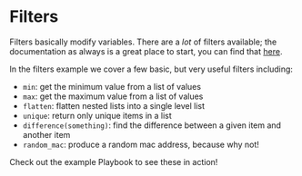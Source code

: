 # Filters

Filters basically modify variables. There are a *lot* of filters available; the documentation as always is a great place to start, you can find that [here](https://docs.ansible.com/ansible/latest/user_guide/playbooks_filters.html).

In the filters example we cover a few basic, but very useful filters including:

- `min`: get the minimum value from a list of values
- `max`: get the maximum value from a list of values
- `flatten`: flatten nested lists into a single level list
- `unique`: return only unique items in a list
- `difference(something)`: find the difference between a given item and another item
- `random_mac`: produce a random mac address, because why not!

Check out the example Playbook to see these in action!
